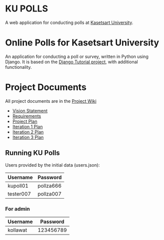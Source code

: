 # KU POLLS
A web application for conducting polls at [Kasetsart University](https://www.ku.ac.th).
# Online Polls for Kasetsart University
An application for conducting a poll or survey, written in Python using Django. It is based on the [Django Tutorial project](https://docs.djangoproject.com/en/4.1/intro/tutorial01/), with additional functionality.

# Project Documents
All project documents are in the [Project Wiki](../../wiki/Home)

* [Vision Statement](../../wiki/Vision-Statement) <br>
* [Requirements](../../wiki/Requirements) <br>
* [Project Plan](../../wiki/Development-Plan) <br>
* [Iteration 1 Plan](../../wiki/Iteration-1-Plan) 
* [Iteration 2 Plan](../../wiki/Iteration-2-Plan) 
* [Iteration 3 Plan](../../wiki/Iteration-3-Plan)

## Running KU Polls

Users provided by the initial data (users.json):

| Username  | Password    |
|-----------|-------------|
|kupoll01     |   pollza666        |
|tester007   |  pollza007      |

### For admin

| Username  | Password    |
|-----------|-------------|
|kollawat     |     123456789      |


